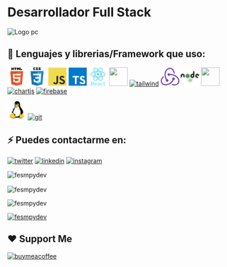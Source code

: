 <h1>Desarrollador Full Stack</h1>
<img src='https://img.freepik.com/free-vector/laptop-with-program-code-isometric-icon-software-development-programming-applications-dark-neon_39422-971.jpg?t=st=1734885522~exp=1734889122~hmac=8275a72217b1da8e7cac3426069226beec59ad6c396c02507cec14e8976f590c&w=740' alt='Logo pc' width='300' height='300' />
<h2>🚀 Lenguajes y librerias/Framework que uso:</h2>
<p>
  <a target="_blank" href="https://raw.githubusercontent.com/devicons/devicon/master/icons/html5/html5-original-wordmark.svg" style="display: inline-      block;"><img src="https://raw.githubusercontent.com/devicons/devicon/master/icons/html5/html5-original-wordmark.svg" alt="html5" width="42" height="42" /></a>
  <a target="_blank" href="https://raw.githubusercontent.com/devicons/devicon/master/icons/css3/css3-original-wordmark.svg" style="display: inline-block;"><img src="https://raw.githubusercontent.com/devicons/devicon/master/icons/css3/css3-original-wordmark.svg" alt="css3" width="42" height="42" /></a>  
  <a target="_blank" href="https://raw.githubusercontent.com/devicons/devicon/master/icons/javascript/javascript-original.svg" style="display: inline-block;"><img src="https://raw.githubusercontent.com/devicons/devicon/master/icons/javascript/javascript-original.svg" alt="javascript" width="42" height="42" /></a>
<a target="_blank" href="https://raw.githubusercontent.com/devicons/devicon/master/icons/typescript/typescript-original.svg" style="display: inline-block;"><img src="https://raw.githubusercontent.com/devicons/devicon/master/icons/typescript/typescript-original.svg" alt="typescript" width="42" height="42" /></a>
<a target="_blank" href="https://raw.githubusercontent.com/devicons/devicon/master/icons/react/react-original-wordmark.svg" style="display: inline-block;"><img src="https://raw.githubusercontent.com/devicons/devicon/master/icons/react/react-original-wordmark.svg" alt="react" width="42" height="42" /></a>
<img src="https://cdn.jsdelivr.net/gh/devicons/devicon@latest/icons/nextjs/nextjs-original.svg" width='42' height='42' />   
<a target="_blank" href="https://www.vectorlogo.zone/logos/tailwindcss/tailwindcss-icon.svg" style="display: inline-block;"><img src="https://www.vectorlogo.zone/logos/tailwindcss/tailwindcss-icon.svg" alt="tailwind" width="42" height="42" /></a>
<a target="_blank" href="https://raw.githubusercontent.com/devicons/devicon/master/icons/redux/redux-original.svg" style="display: inline-block;"><img src="https://raw.githubusercontent.com/devicons/devicon/master/icons/redux/redux-original.svg" alt="redux" width="42" height="42" /></a>
<a target="_blank" href="https://raw.githubusercontent.com/devicons/devicon/master/icons/nodejs/nodejs-original-wordmark.svg" style="display: inline-block;"><img src="https://raw.githubusercontent.com/devicons/devicon/master/icons/nodejs/nodejs-original-wordmark.svg" alt="nodejs" width="42" height="42" /></a>
<img src="https://cdn.jsdelivr.net/gh/devicons/devicon@latest/icons/express/express-original.svg" width='42' height='42' />
<a target="_blank" href="https://www.chartjs.org/media/logo-title.svg" style="display: inline-block;"><img src="https://www.chartjs.org/media/logo-title.svg" alt="chartjs" width="42" height="42" /></a>
<a target="_blank" href="https://www.vectorlogo.zone/logos/firebase/firebase-icon.svg" style="display: inline-block;"><img src="https://www.vectorlogo.zone/logos/firebase/firebase-icon.svg" alt="firebase" width="42" height="42" /></a>
  
<a target="_blank" href="https://raw.githubusercontent.com/devicons/devicon/master/icons/linux/linux-original.svg" style="display: inline-block;"><img src="https://raw.githubusercontent.com/devicons/devicon/master/icons/linux/linux-original.svg" alt="linux" width="42" height="42" /></a>
<a target="_blank" href="https://www.vectorlogo.zone/logos/git-scm/git-scm-icon.svg" style="display: inline-block;"><img src="https://www.vectorlogo.zone/logos/git-scm/git-scm-icon.svg" alt="git" width="42" height="42" /></a></p>
<h2>⚡️ Puedes contactarme en:</h2>
<p><a target="_blank" href="https://twitter.com/fesmpydev" style="display: inline-block;"><img src="https://img.shields.io/badge/twitter-x?style=for-the-badge&logo=x&logoColor=white&color=%230f1419" alt="twitter" /></a>
<a target="_blank" href="https://www.linkedin.com/in/fabiomorinigo/" style="display: inline-block;"><img src="https://img.shields.io/badge/linkedin-logo?style=for-the-badge&logo=linkedin&logoColor=white&color=%230a77b6" alt="linkedin" /></a>
<a target="_blank" href="https://www.instagram.com/fesmpydev" style="display: inline-block;"><img src="https://img.shields.io/badge/instagram-logo?style=for-the-badge&logo=instagram&logoColor=white&color=%23F35369" alt="instagram" /></a></p>
<p><img align="center" src="https://github-readme-stats.vercel.app/api?username=fesmpydev&show_icons=true&locale=en" alt="fesmpydev" /></p>
<p><img align="center" src="https://github-readme-streak-stats.herokuapp.com/?user=fesmpydev&" alt="fesmpydev" /></p>
<p><img src="https://github-readme-stats.vercel.app/api/top-langs?username=fesmpydev&show_icons=true&locale=en&layout=compact" alt="fesmpydev" /></p>
<p><a href="https://github.com/ryo-ma/github-profile-trophy"><img src="https://github-profile-trophy.vercel.app/?username=fesmpydev" alt="fesmpydev" /></a></p>
<h2>❤️ Support Me</h2>
<p><p>
<a href="https://www.buymeacoffee.com/fesmpydev">
<img src="https://cdn.buymeacoffee.com/buttons/v2/default-yellow.png" width="160" alt="buymeacoffee" />
</a>
</p>
</p>
